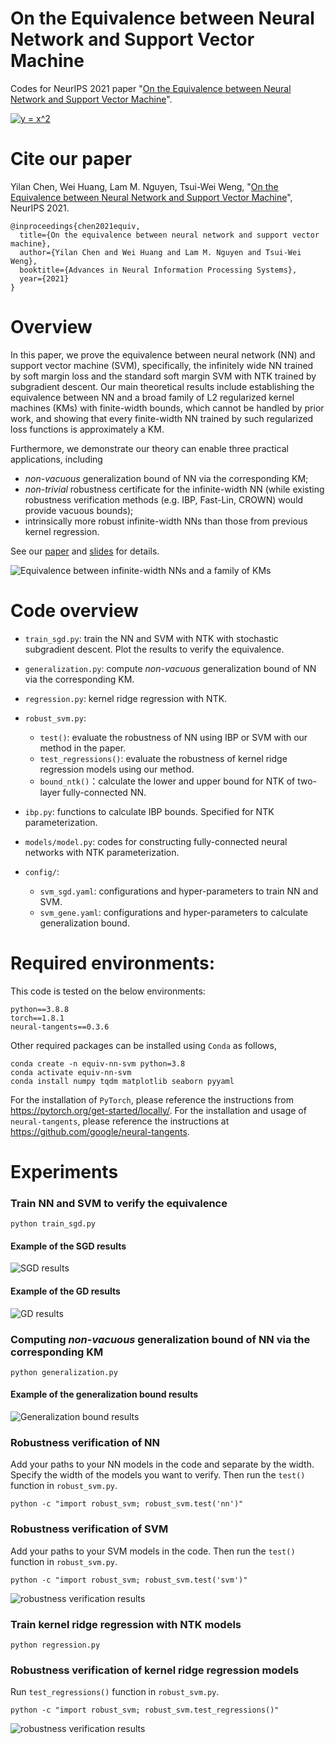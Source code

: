 # On the Equivalence between Neural Network and Support Vector Machine
Codes for NeurIPS 2021 paper "[On the Equivalence between Neural Network and Support Vector Machine]()".

<a href="https://www.codecogs.com/eqnedit.php?latex=y&space;=&space;x^2" target="_blank"><img src="https://latex.codecogs.com/svg.latex?y&space;=&space;x^2" title="y = x^2" /></a>

# Cite our paper
Yilan Chen, Wei Huang, Lam M. Nguyen, Tsui-Wei Weng, "[On the Equivalence between Neural Network and Support Vector Machine]()", NeurIPS 2021.

```
@inproceedings{chen2021equiv,
  title={On the equivalence between neural network and support vector machine},
  author={Yilan Chen and Wei Huang and Lam M. Nguyen and Tsui-Wei Weng},
  booktitle={Advances in Neural Information Processing Systems},
  year={2021}
}
```


# Overview
In this paper, we prove the equivalence between neural network (NN) and support vector machine (SVM), specifically, the 
infinitely wide NN trained by soft margin loss and the standard soft margin SVM with NTK trained by subgradient descent. 
Our main theoretical results include establishing the equivalence between NN and a broad family of L2 regularized 
kernel machines (KMs) with finite-width bounds, which cannot be handled by prior work, and showing that every 
finite-width NN trained by such regularized loss functions is approximately a KM. 

Furthermore, we demonstrate our theory can enable three practical applications, including 
- *non-vacuous* generalization bound of NN via the corresponding KM; 
- *non-trivial* robustness certificate for the infinite-width NN (while existing robustness verification methods 
(e.g. IBP, Fast-Lin, CROWN) would provide vacuous bounds); 
- intrinsically more robust infinite-width NNs than those from previous kernel regression.  

See our [paper]() and [slides](http://chenyilan.net/files/SVM_Slides.pdf) for details.

![Equivalence between infinite-width NNs and a family of KMs](https://github.com/leslie-CH/svm/blob/main/examples/table1.png)





# Code overview
* `train_sgd.py`: train the NN and SVM with NTK with stochastic subgradient descent. Plot the results to verify the equivalence.
* `generalization.py`: compute *non-vacuous* generalization bound of NN via the corresponding KM.  
* `regression.py`: kernel ridge regression with NTK.
* `robust_svm.py`:
    * `test()`: evaluate the robustness of NN using IBP or SVM with our method in the paper.  
    * `test_regressions()`: evaluate the robustness of kernel ridge regression models using our method.
    * `bound_ntk()`：calculate the lower and upper bound for NTK of two-layer fully-connected NN.
* `ibp.py`: functions to calculate IBP bounds. Specified for NTK parameterization.

* `models/model.py`: codes for constructing fully-connected neural networks with NTK parameterization.
* `config/`:
  * `svm_sgd.yaml`: configurations and hyper-parameters to train NN and SVM.
  * `svm_gene.yaml`: configurations and hyper-parameters to calculate generalization bound.


# Required environments:
This code is tested on the below environments:
```
python==3.8.8
torch==1.8.1
neural-tangents==0.3.6
```
Other required packages can be installed using `Conda` as follows,
```
conda create -n equiv-nn-svm python=3.8
conda activate equiv-nn-svm
conda install numpy tqdm matplotlib seaborn pyyaml
```
For the installation of `PyTorch`, please reference the instructions from https://pytorch.org/get-started/locally/. 
For the installation and usage of `neural-tangents`, please reference the instructions at https://github.com/google/neural-tangents. 




# Experiments
### Train NN and SVM to verify the equivalence
```
python train_sgd.py
```
#### Example of the SGD results
![SGD results](https://github.com/leslie-CH/svm/blob/main/examples/plot_sgd.png)

#### Example of the GD results
![GD results](https://github.com/leslie-CH/svm/blob/main/examples/output.png)


### Computing *non-vacuous* generalization bound of NN via the corresponding KM
```
python generalization.py
```
#### Example of the generalization bound results
![Generalization bound results](https://github.com/leslie-CH/svm/blob/main/examples/generalization.png)



### Robustness verification of NN
Add your paths to your NN models in the code and separate by the width. Specify the width of the models you want to verify.
Then run the `test()` function in `robust_svm.py`.
```
python -c "import robust_svm; robust_svm.test('nn')"
```

### Robustness verification of SVM
Add your paths to your SVM models in the code. Then run the `test()` function in `robust_svm.py`.
```
python -c "import robust_svm; robust_svm.test('svm')"
```
![robustness verification results](https://github.com/leslie-CH/svm/blob/main/examples/table2.png)




### Train kernel ridge regression with NTK models
```
python regression.py
```

### Robustness verification of kernel ridge regression models
Run `test_regressions()` function in `robust_svm.py`.
```
python -c "import robust_svm; robust_svm.test_regressions()"
```
![robustness verification results](https://github.com/leslie-CH/svm/blob/main/examples/table3.png)
